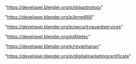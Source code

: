 "https://developer.blender.org/p/dskastrology"

"https://developer.blender.org/p/brne666"

"https://developer.blender.org/p/securityguardservices"

"https://developer.blender.org/p/Alletec"

"https://developer.blender.org/p/reyanhanan"

"https://developer.blender.org/p/digitalmarketingcertificate"

 
